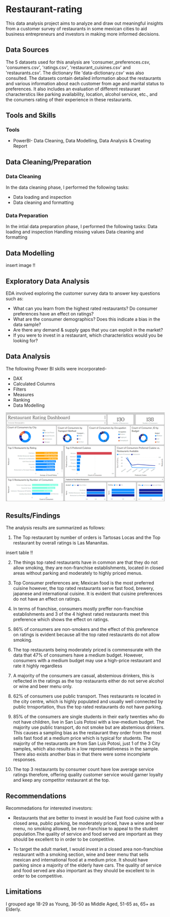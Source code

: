 # Restaurant-rating
This data analysis project aims to analyze and draw out meaningful insights from a customer survey of restaurants in some mexican cities to aid business entrepreneurs and investors in making more informed decisions.

## Data Sources

The 5 datasets used for this analysis are 'consumer_preferences.csv, 'consumers.csv', 'ratings.csv', 'restaurant_cuisines.csv' and 'restaurants.csv'. The dictionary file 'data-dictionary.csv' was also consulted. The datasets contain detailed information about the restaurants and various information about each customer from age and marital status to preferences. It also includes an evaluation of different restaurant characterstics like parking availability, location, alcohol service, etc., and the conumers rating of their experience in these restaurants.

## Tools and Skills
### Tools
- PowerBI- Data Cleaning, Data Modelling, Data Analysis & Creating Report
  
## Data Cleaning/Preparation
### Data Cleaning

In the data cleaning phase, I performed the following tasks:
- Data loading and inspection
- Data cleaning and formatting

### Data Preparation

In the intial data preparation phase, I performed the following tasks:
Data loading and inspection
Handling missing values
Data cleaning and formatting

## Data Modelling
insert image !!


## Exploratory Data Analysis

EDA involved exploring the customer survey data to answer key questions such as:
- What can you learn from the highest rated restaurants? Do consumer preferences have an effect on ratings?
- What are the consumer demographics? Does this indicate a bias in the data sample?
- Are there any demand & supply gaps that you can exploit in the market?
- If you were to invest in a restaurant, which characteristics would you be looking for?

## Data Analysis
The following Power BI skills were incorporated-
- DAX
- Calculated Columns
- Filters
- Measures
- Ranking
- Data Modelling

![](Restaurant_rating_dashboard.png)

## Results/Findings

The analysis results are summarized as follows:

1. The Top restaurant by number of orders is Tartosas Locas and the Top restaurant by overall ratings is Las Mananitas.

insert table !!

2. The things top rated restaurants have in common are that they do not allow smoking, they are non-franchise establishments, located in closed areas without parking and  moderately to highly priced menus.

3. Top Consumer preferences are;
Mexican food is the most preferred cuisine however, the top rated restaurants serve fast food, brewery, japanese and international cuisine. It is evident that cuisine preferences do not have an effect on ratings.

4. In terms of franchise, consumers mostly preffer non-franchise establishments and 3 of the 4 highest rated restaurants meet this preference which shows the effect on ratings.

5. 86% of consumers are non-smokers and the effect of this preference on ratings is evident because all the top rated restaurants do not allow smoking.

6. The top restaurants being moderately priced is commensurate with the data that 47% of consumers have a medium budget. However, consumers with a medium budget may use a high-price restaurant and rate it highly regardless

7. A majority of the consumers are casual, abstemious drinkers, this is reflected in the ratings as the top restaurants either do not serve alcohol or wine and beer menu only.

8. 62% of consumers use public transport. Thes restaurants re located in the city centre, which is highly populated and usually well connected by public trnsportation, thus the top rated restaurants do not have parking.

9. 85% of the consumers are single students in their early twenties who do not have children, live in San Luis Potosi with a low-medium budget. The majority use public transport, do not smoke but are abstemious drinkers. This causes a sampling bias as the restaurant they order from the most sells fast food at a medium price which is typical for students. 
The majority of the restaurants are from San Luis Potosi, just 1 of the 3 City samples, which also results in a low representativeness in the sample. 
There also exists another bias in that there were some incomplete responses.

9. The top 3 restaurants by consumer count have low average service ratings therefore, offering quality customer service would garner loyalty and keep any competitor restaurant at the top.

## Recommendations 
Recommedations for interested investors:

- Restaurants that are better to invest in would be Fast food cuisine with a closed area, public parking, be moderately priced, have a wine and beer menu, no smoking allowed, be non-franchise to appeal to the student population.The quality of service and food served are important as they should be excellent to in order to be competitive.

- To target the adult market, I would invest in a closed area non-franchise restaurant with a smoking section, wine and beer menu that sells mexican and international food at a medium price. It should have parking since a majority of the elderly have cars. The quality of service and food served are also important as they should be excellent to in order to be competitive.

## Limitations
I grouped age 18-29 as Young, 36-50 as Middle Aged, 51-65 as, 65+ as Elderly. 
